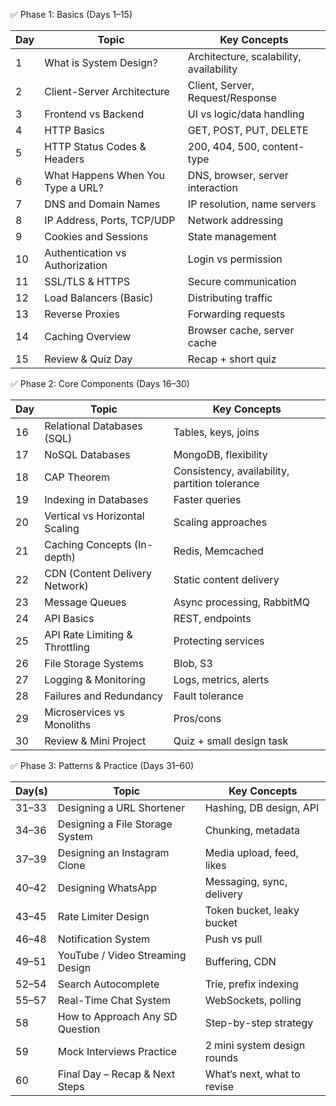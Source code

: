 ✅ Phase 1: Basics (Days 1–15)

| **Day** | **Topic**                         | **Key Concepts**                        |
| ------- | --------------------------------- | --------------------------------------- |
| 1       | What is System Design?            | Architecture, scalability, availability |
| 2       | Client-Server Architecture        | Client, Server, Request/Response        |
| 3       | Frontend vs Backend               | UI vs logic/data handling               |
| 4       | HTTP Basics                       | GET, POST, PUT, DELETE                  |
| 5       | HTTP Status Codes & Headers       | 200, 404, 500, content-type             |
| 6       | What Happens When You Type a URL? | DNS, browser, server interaction        |
| 7       | DNS and Domain Names              | IP resolution, name servers             |
| 8       | IP Address, Ports, TCP/UDP        | Network addressing                      |
| 9       | Cookies and Sessions              | State management                        |
| 10      | Authentication vs Authorization   | Login vs permission                     |
| 11      | SSL/TLS & HTTPS                   | Secure communication                    |
| 12      | Load Balancers (Basic)            | Distributing traffic                    |
| 13      | Reverse Proxies                   | Forwarding requests                     |
| 14      | Caching Overview                  | Browser cache, server cache             |
| 15      | Review & Quiz Day                 | Recap + short quiz                      |


✅ Phase 2: Core Components (Days 16–30)

| **Day** | **Topic**                      | **Key Concepts**                               |
| ------- | ------------------------------ | ---------------------------------------------- |
| 16      | Relational Databases (SQL)     | Tables, keys, joins                            |
| 17      | NoSQL Databases                | MongoDB, flexibility                           |
| 18      | CAP Theorem                    | Consistency, availability, partition tolerance |
| 19      | Indexing in Databases          | Faster queries                                 |
| 20      | Vertical vs Horizontal Scaling | Scaling approaches                             |
| 21      | Caching Concepts (In-depth)    | Redis, Memcached                               |
| 22      | CDN (Content Delivery Network) | Static content delivery                        |
| 23      | Message Queues                 | Async processing, RabbitMQ                     |
| 24      | API Basics                     | REST, endpoints                                |
| 25      | API Rate Limiting & Throttling | Protecting services                            |
| 26      | File Storage Systems           | Blob, S3                                       |
| 27      | Logging & Monitoring           | Logs, metrics, alerts                          |
| 28      | Failures and Redundancy        | Fault tolerance                                |
| 29      | Microservices vs Monoliths     | Pros/cons                                      |
| 30      | Review & Mini Project          | Quiz + small design task                       |


✅ Phase 3: Patterns & Practice (Days 31–60)

| **Day(s)** | **Topic**                        | **Key Concepts**            |
| ---------- | -------------------------------- | --------------------------- |
| 31–33      | Designing a URL Shortener        | Hashing, DB design, API     |
| 34–36      | Designing a File Storage System  | Chunking, metadata          |
| 37–39      | Designing an Instagram Clone     | Media upload, feed, likes   |
| 40–42      | Designing WhatsApp               | Messaging, sync, delivery   |
| 43–45      | Rate Limiter Design              | Token bucket, leaky bucket  |
| 46–48      | Notification System              | Push vs pull                |
| 49–51      | YouTube / Video Streaming Design | Buffering, CDN              |
| 52–54      | Search Autocomplete              | Trie, prefix indexing       |
| 55–57      | Real-Time Chat System            | WebSockets, polling         |
| 58         | How to Approach Any SD Question  | Step-by-step strategy       |
| 59         | Mock Interviews Practice         | 2 mini system design rounds |
| 60         | Final Day – Recap & Next Steps   | What’s next, what to revise |



